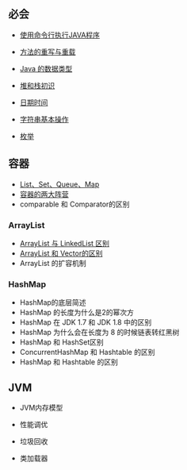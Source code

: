 ## 必会

- [使用命令行执行JAVA程序](基础/必会/使用命令行执行JAVA程序)

- [方法的重写与重载](基础/必会/方法的重写与重载)

- [Java 的数据类型](基础/必会/Java的数据类型)

- [堆和栈初识](基础/必会/堆和栈初识)

- [日期时间](基础/必会/日期时间)

- [字符串基本操作](基础/必会/字符串基本操作)

- [枚举](基础/必会/枚举)



## 容器

- [List、Set、Queue、Map](基础/容器/List、Set、Queue、Map)
- [容器的两大阵营](基础/容器/容器的两大阵营)
- comparable 和 Comparator的区别

### ArrayList

- [ArrayList 与 LinkedList 区别](基础/容器/ArrayList与LinkedList区别)
- [ArrayList 和 Vector的区别](基础/容器/ArrayList和Vector的区别)
- ArrayList 的扩容机制

### HashMap

- HashMap的底层简述
- HashMap 的长度为什么是2的幂次方
- HashMap 在 JDK 1.7 和 JDK 1.8 中的区别
- HashMap 为什么会在长度为 8 的时候链表转红黑树
- HashMap 和 HashSet区别
- ConcurrentHashMap 和 Hashtable 的区别
- HashMap 和 Hashtable 的区别





## JVM

- JVM内存模型

- 性能调优

- 垃圾回收

-  类加载器

